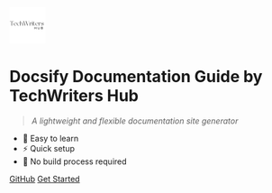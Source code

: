 
![logo](img/logo.png)


# Docsify Documentation Guide by TechWriters Hub  

> *A lightweight and flexible documentation site generator*  

- 📖 Easy to learn  
- ⚡ Quick setup  
- 🚀 No build process required  

[GitHub](hhttps://github.com/dharmelolar/docsify-tutorial-template)
[Get Started](README.md)



<!-- ![color](#f0f0f0) -->